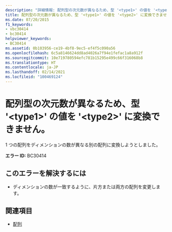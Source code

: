 ```yaml
---
description: "詳細情報: 配列型の次元数が異なるため、型 '<type1>' の値を '<type2>' に変換できません"
title: 配列型の次元数が異なるため、型 '<type1>' の値を '<type2>' に変換できません。
ms.date: 07/20/2015
f1_keywords:
- vbc30414
- bc30414
helpviewer_keywords:
- BC30414
ms.assetid: 0b103956-ce19-4bf8-9ec5-ef4f5c090a56
ms.openlocfilehash: 6c5a8146624dd8ad4026a7f94e1fefac1a8a912f
ms.sourcegitcommit: 10e719780594efc781b15295e499c66f316068b8
ms.translationtype: HT
ms.contentlocale: ja-JP
ms.lasthandoff: 02/14/2021
ms.locfileid: "100469124"
---
```

# <a name="value-of-type-type1-cannot-be-converted-to-type2-because-the-array-types-have-different-numbers-of-dimensions"></a>配列型の次元数が異なるため、型 '\<type1>' の値を '\<type2>' に変換できません。

1 つの配列をディメンションの数が異なる別の配列に変換しようとしました。  
  
 **エラー ID:** BC30414  
  
## <a name="to-correct-this-error"></a>このエラーを解決するには  
  
- ディメンションの数が一致するように、片方または両方の配列を変更します。  
  
## <a name="see-also"></a>関連項目

- [配列](../programming-guide/language-features/arrays/index.md)
